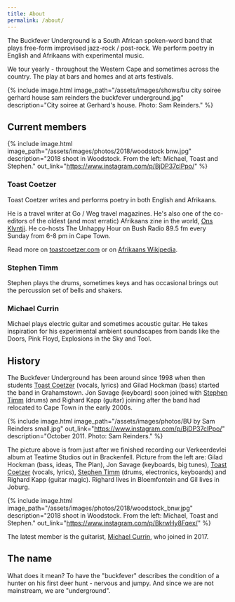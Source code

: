 ```yaml
---
title: About
permalink: /about/
---
```


The Buckfever Underground is a South African spoken-word band that plays free-form improvised jazz-rock / post-rock. We perform poetry in English and Afrikaans with experimental music.

We tour yearly - throughout the Western Cape and sometimes across the country. The play at bars and homes and at arts festivals.


{% include image.html
    image_path="/assets/images/shows/bu city soiree gerhard house sam reinders the buckfever underground.jpg"
    description="City soiree at Gerhard's house. Photo: Sam Reinders."
%}


## Current members

{% include image.html
    image_path="/assets/images/photos/2018/woodstock bnw.jpg"
    description="2018 shoot in Woodstock. From the left: Michael, Toast and Stephen."
    out_link="https://www.instagram.com/p/BjDP37clPpo/"
%}

### Toast Coetzer

Toast Coetzer writes and performs poetry in both English and Afrikaans.

He is a travel writer at Go / Weg travel magazines. He's also one of the co-editors of the oldest (and most erratic) Afrikaans zine in the world, [Ons Klyntji](https://klyntji.com/). He co-hosts The Unhappy Hour on Bush Radio 89.5 fm every Sunday from 6-8 pm in Cape Town.

Read more on [toastcoetzer.com](http://www.toastcoetzer.com/) or on [Afrikaans Wikipedia](https://af.wikipedia.org/wiki/Toast_Coetzer).

### Stephen Timm

Stephen plays the drums, sometimes keys and has occasional brings out the percussion set of bells and shakers.

### Michael Currin

Michael plays electric guitar and sometimes acoustic guitar. He takes inspiration for his experimental ambient soundscapes from bands like the Doors, Pink Floyd, Explosions in the Sky and Tool.


## History

The Buckfever Underground has been around since 1998 when then students [Toast Coetzer](#toast-coetzer) (vocals, lyrics) and Gilad Hockman (bass) started the band in Grahamstown. Jon Savage (keyboard) soon joined with [Stephen Timm](#stephen-timm) (drums) and Righard Kapp (guitar) joining after the band had relocated to Cape Town in the early 2000s.

{% include image.html
    image_path="/assets/images/photos/BU by Sam Reinders small.jpg"
    out_link="https://www.instagram.com/p/BjDP37clPpo/"
    description="October 2011. Photo: Sam Reinders."
%}

The picture above is from just after we finished recording our Verkeerdevlei album at Teatime Studios out in Brackenfell. Picture from the left are: Gilad Hockman (bass, ideas, The Plan), Jon Savage (keyboards, big tunes), [Toast Coetzer](#toast-coetzer) (vocals, lyrics), [Stephen Timm](#stephen-timm) (drums, electronics, keyboards) and Righard Kapp (guitar magic). Righard lives in Bloemfontein and Gil lives in Joburg.


{% include image.html
    image_path="/assets/images/photos/2018/woodstock_bnw.jpg"
    description="2018 shoot in Woodstock. From the left: Michael, Toast and Stephen."
    out_link="https://www.instagram.com/p/BkrwHy8Fqex/"
%}

The latest member is the guitarist, [Michael Currin](#michael-currin), who joined in 2017.


## The name

What does it mean? To have the "buckfever" describes the condition of a hunter on his first deer hunt - nervous and jumpy. And since we are not mainstream, we are "underground".
